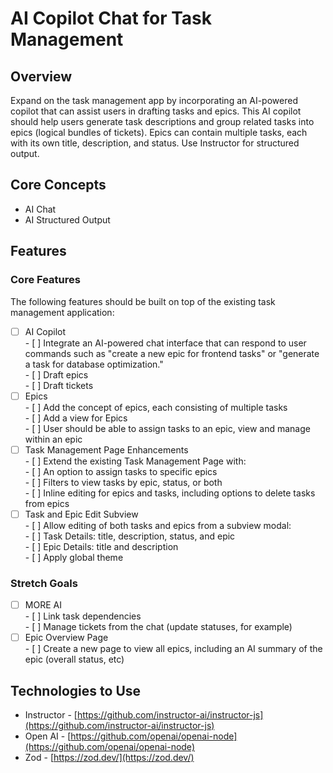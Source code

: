 # AI Copilot Chat for Task Management

## Overview

Expand on the task management app by incorporating an AI-powered copilot that can assist users in drafting tasks and epics. This AI copilot should help users generate task descriptions and group related tasks into epics (logical bundles of tickets). Epics can contain multiple tasks, each with its own title, description, and status. Use Instructor for structured output.

## Core Concepts

- AI Chat  
- AI Structured Output

## Features

### Core Features

The following features should be built on top of the existing task management application:

- [ ] AI Copilot  
      - [ ] Integrate an AI-powered chat interface that can respond to user commands such as "create a new epic for frontend tasks" or "generate a task for database optimization."  
            - [ ] Draft epics  
            - [ ] Draft tickets  
- [ ] Epics  
      - [ ] Add the concept of epics, each consisting of multiple tasks  
      - [ ] Add a view for Epics  
      - [ ] User should be able to assign tasks to an epic, view and manage within an epic  
- [ ] Task Management Page Enhancements  
      - [ ] Extend the existing Task Management Page with:  
            - [ ] An option to assign tasks to specific epics  
            - [ ] Filters to view tasks by epic, status, or both  
            - [ ] Inline editing for epics and tasks, including options to delete tasks from epics  
- [ ] Task and Epic Edit Subview  
      - [ ] Allow editing of both tasks and epics from a subview modal:  
            - [ ] Task Details: title, description, status, and epic  
            - [ ] Epic Details: title and description  
            - [ ] Apply global theme

### Stretch Goals

- [ ] MORE AI  
      - [ ] Link task dependencies  
      - [ ] Manage tickets from the chat (update statuses, for example)  
- [ ] Epic Overview Page  
      - [ ] Create a new page to view all epics, including an AI summary of the epic (overall status, etc)

## Technologies to Use

- Instructor \- [https://github.com/instructor-ai/instructor-js](https://github.com/instructor-ai/instructor-js)  
- Open AI \- [https://github.com/openai/openai-node](https://github.com/openai/openai-node)  
- Zod \- [https://zod.dev/](https://zod.dev/)
